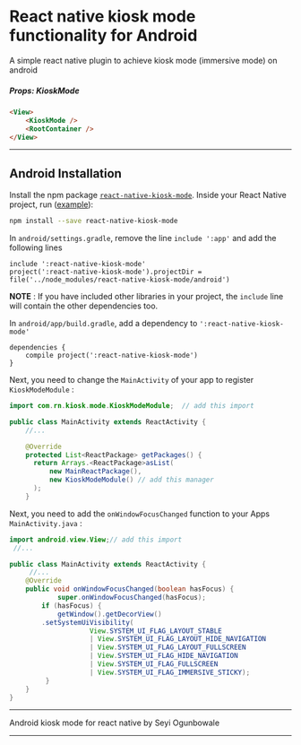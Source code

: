 # React native kiosk mode functionality for Android

A simple react native plugin to achieve kiosk mode (immersive mode) on android


##### Props: KioskMode

```html
<View>
    <KioskMode />
    <RootContainer />
</View>
```

------------

## Android Installation

Install the npm package [`react-native-kiosk-mode`](https://www.npmjs.com/package/react-native-kiosk-mode). Inside your React Native project, run ([example](https://github.com/sciphergfx/react-native-kiosk-mode/tree/master/example)):
```bash
npm install --save react-native-kiosk-mode
```

In `android/settings.gradle`, remove the line `include ':app'` and add the following lines
```
include ':react-native-kiosk-mode'
project(':react-native-kiosk-mode').projectDir = file('../node_modules/react-native-kiosk-mode/android')
```
**NOTE** : If you have included other libraries in your project, the `include` line will contain the other dependencies too.

In `android/app/build.gradle`, add a dependency to `':react-native-kiosk-mode'`

```
dependencies {
    compile project(':react-native-kiosk-mode')
}
```

Next, you need to change the `MainActivity` of your app to register `KioskModeModule` :
```java
import com.rn.kiosk.mode.KioskModeModule;  // add this import

public class MainActivity extends ReactActivity {
    //...

    @Override
    protected List<ReactPackage> getPackages() {
      return Arrays.<ReactPackage>asList(
          new MainReactPackage(),
          new KioskModeModule() // add this manager
      );
    }
```
Next, you need to add the `onWindowFocusChanged` function to your Apps `MainActivity.java` :
```java
import android.view.View;// add this import
 //...

public class MainActivity extends ReactActivity {
     //...
    @Override
    public void onWindowFocusChanged(boolean hasFocus) {
            super.onWindowFocusChanged(hasFocus);
        if (hasFocus) {
            getWindow().getDecorView()
        .setSystemUiVisibility(
                    View.SYSTEM_UI_FLAG_LAYOUT_STABLE
                    | View.SYSTEM_UI_FLAG_LAYOUT_HIDE_NAVIGATION
                    | View.SYSTEM_UI_FLAG_LAYOUT_FULLSCREEN
                    | View.SYSTEM_UI_FLAG_HIDE_NAVIGATION
                    | View.SYSTEM_UI_FLAG_FULLSCREEN
                    | View.SYSTEM_UI_FLAG_IMMERSIVE_STICKY);
         }
    }
}
```

---

Android kiosk mode for react native by Seyi Ogunbowale

---
